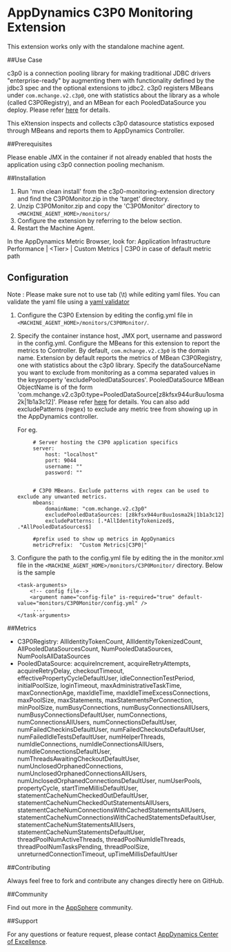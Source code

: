 # AppDynamics C3P0 Monitoring Extension

This extension works only with the standalone machine agent.

##Use Case

c3p0 is a connection pooling library for making traditional JDBC drivers "enterprise-ready" by augmenting them with functionality defined by the jdbc3 spec and the optional extensions to jdbc2. c3p0 registers MBeans under `com.mchange.v2.c3p0`, one with statistics about the library as a whole (called C3P0Registry), and an MBean for each PooledDataSource you deploy. Please refer [here](http://www.mchange.com/projects/c3p0/#jmx_configuration_and_management) for details.

This eXtension inspects and collects c3p0 datasource statistics exposed through MBeans and reports them to AppDynamics Controller.

##Prerequisites

Please enable JMX in the container if not already enabled that hosts the application using c3p0 connection pooling mechanism. 

##Installation

1. Run 'mvn clean install' from the c3p0-monitoring-extension directory and find the C3P0Monitor.zip in the 'target' directory.
2. Unzip C3P0Monitor.zip and copy the 'C3P0Monitor' directory to `<MACHINE_AGENT_HOME>/monitors/`
3. Configure the extension by referring to the below section.
5. Restart the Machine Agent.

In the AppDynamics Metric Browser, look for: Application Infrastructure Performance  | \<Tier\> | Custom Metrics | C3P0 in case of default metric path

## Configuration

Note : Please make sure not to use tab (\t) while editing yaml files. You can validate the yaml file using a [yaml validator](http://yamllint.com/)

1. Configure the C3P0 Extension by editing the config.yml file in `<MACHINE_AGENT_HOME>/monitors/C3P0Monitor/`.
2. Specify the container instance host, JMX port, username and password in the config.yml. Configure the MBeans for this extension to report the metrics to Controller. By default, `com.mchange.v2.c3p0` is the domain name. Extension by default reports the metrics of MBean C3P0Registry, one with statistics about the c3p0 library. Specify the dataSourceName you want to exclude from monitoring as a comma separated values in the keyproperty 'excludePooledDataSources'. PooledDataSource MBean ObjectName is of the form 'com.mchange.v2.c3p0:type=PooledDataSource\[z8kfsx944ur8uu1osma2k|1b1a3c12]'. Please refer [here](http://www.mchange.com/projects/c3p0/#dataSourceName) for details.
You can also add excludePatterns (regex) to exclude any metric tree from showing up in the AppDynamics controller.

   For eg.
   ```
        # Server hosting the C3P0 application specifics
        server:
            host: "localhost"
            port: 9044
            username: ""
            password: ""
            

        # C3P0 MBeans. Exclude patterns with regex can be used to exclude any unwanted metrics.
        mbeans:
            domainName: "com.mchange.v2.c3p0"
            excludePooledDataSources: [z8kfsx944ur8uu1osma2k|1b1a3c12]
            excludePatterns: [.*AllIdentityTokenized$, .*AllPooledDataSources$]

        #prefix used to show up metrics in AppDynamics
        metricPrefix:  "Custom Metrics|C3P0|"

   ```
   
3. Configure the path to the config.yml file by editing the <task-arguments> in the monitor.xml file in the `<MACHINE_AGENT_HOME>/monitors/C3P0Monitor/` directory. Below is the sample

     ```
     <task-arguments>
         <!-- config file-->
         <argument name="config-file" is-required="true" default-value="monitors/C3P0Monitor/config.yml" />
          ....
     </task-arguments>
    ```



##Metrics

* C3P0Registry: AllIdentityTokenCount, AllIdentityTokenizedCount, AllPooledDataSourcesCount, NumPooledDataSources, NumPoolsAllDataSources
* PooledDataSource: acquireIncrement, acquireRetryAttempts, acquireRetryDelay, checkoutTimeout, effectivePropertyCycleDefaultUser, idleConnectionTestPeriod, initialPoolSize, loginTimeout, maxAdministrativeTaskTime, maxConnectionAge, maxIdleTime, maxIdleTimeExcessConnections, maxPoolSize, maxStatements, maxStatementsPerConnection, minPoolSize, numBusyConnections, numBusyConnectionsAllUsers, numBusyConnectionsDefaultUser, numConnections, numConnectionsAllUsers, numConnectionsDefaultUser, numFailedCheckinsDefaultUser, numFailedCheckoutsDefaultUser, numFailedIdleTestsDefaultUser, numHelperThreads, numIdleConnections, numIdleConnectionsAllUsers, numIdleConnectionsDefaultUser, numThreadsAwaitingCheckoutDefaultUser, numUnclosedOrphanedConnections, numUnclosedOrphanedConnectionsAllUsers, numUnclosedOrphanedConnectionsDefaultUser, numUserPools, propertyCycle, startTimeMillisDefaultUser, statementCacheNumCheckedOutDefaultUser, statementCacheNumCheckedOutStatementsAllUsers, statementCacheNumConnectionsWithCachedStatementsAllUsers, statementCacheNumConnectionsWithCachedStatementsDefaultUser, statementCacheNumStatementsAllUsers, statementCacheNumStatementsDefaultUser, threadPoolNumActiveThreads, threadPoolNumIdleThreads, threadPoolNumTasksPending, threadPoolSize, unreturnedConnectionTimeout, upTimeMillisDefaultUser

##Contributing

Always feel free to fork and contribute any changes directly here on GitHub.

##Community

Find out more in the [AppSphere](http://community.appdynamics.com/t5/AppDynamics-eXchange/C3P0-Monitoring-Extension/idi-p/9070) community.

##Support

For any questions or feature request, please contact [AppDynamics Center of Excellence](mailto:ace-request@appdynamics.com).
